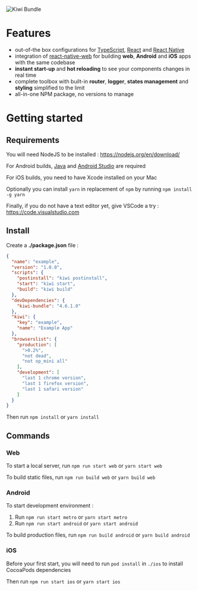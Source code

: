 
![Kiwi Bundle](./assets/cover.png)

# Features
- out-of-the box configurations for [TypeScript](https://github.com/microsoft/TypeScript), [React](https://github.com/facebook/react) and [React Native](https://github.com/facebook/react-native)
- integration of [react-native-web](https://github.com/necolas/react-native-web) for building **web**, **Android** and **iOS** apps with the same codebase
- **instant start-up** and **hot reloading** to see your components changes in real time
- complete toolbox with built-in **router**, **logger**, **states management** and **styling** simplified to the limit
- all-in-one NPM package, no versions to manage


# Getting started

## Requirements
You will need NodeJS to be installed : https://nodejs.org/en/download/

For Android builds, [Java](https://openjdk.java.net) and [Android Studio](https://developer.android.com/studio/index.html) are required

For iOS builds, you need to have Xcode installed on your Mac

Optionally you can install `yarn` in replacement of `npm` by running `npm install -g yarn`

Finally, if you do not have a text editor yet, give VSCode a try : https://code.visualstudio.com

## Install
Create a **./package.json** file :
```json
{
  "name": "example",
  "version": "1.0.0",
  "scripts": {
    "postinstall": "kiwi postinstall",
    "start": "kiwi start",
    "build": "kiwi build"
  },
  "devDependencies": {
    "kiwi-bundle": "4.6.1.0"
  },
  "kiwi": {
    "key": "example",
    "name": "Example App"
  },
  "browserslist": {
    "production": [
      ">0.2%",
      "not dead",
      "not op_mini all"
    ],
    "development": [
      "last 1 chrome version",
      "last 1 firefox version",
      "last 1 safari version"
    ]
  }
}
```

Then run `npm install` or `yarn install`


## Commands

### Web
To start a local server, run `npm run start web` or `yarn start web`

To build static files, run `npm run build web` or `yarn build web`

### Android
To start development environment :
1. Run `npm run start metro` or `yarn start metro`
2. Run `npm run start android` or `yarn start android`

To build production files, run `npm run build android` or `yarn build android`

### iOS
Before your first start, you will need to run `pod install` in `./ios` to install CocoaPods dependencies

Then run `npm run start ios` or `yarn start ios`
